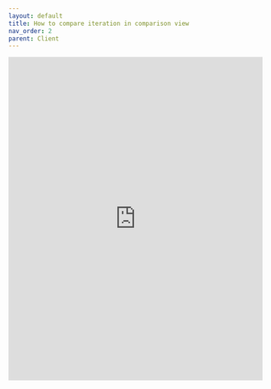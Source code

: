```yaml
---
layout: default
title: How to compare iteration in comparison view
nav_order: 2
parent: Client
---
```


<iframe src="https://scribehow.com/embed/How_to_compare_iterations_in_comparasion_view__F0S7mHDkTDuulhCadlXQjA" width="100%" height="640" allowfullscreen frameborder="0"></iframe>